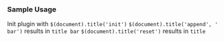 ### Sample Usage
Init plugin with `$(document).title('init')`
`$(document).title('append', ' bar')` results in `title bar`
`$(document).title('reset')` results in `title`